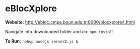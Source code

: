 # eBlocXplore

**Website:** http://ebloc.cmpe.boun.edu.tr:8000/blocxplore4.html

Navigate into downloaded folder and do: `npm install` 

**To Run:**
`nohup nodejs server2.js &`
